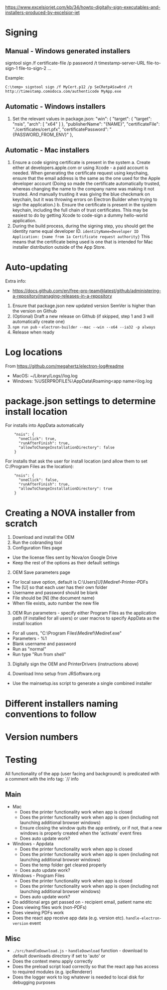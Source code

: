 https://www.excelsiorjet.com/kb/34/howto-digitally-sign-executables-and-installers-produced-by-excelsior-jet

# Signing

## Manual - Windows generated installers

signtool sign /f certificate-file
/p password
/t timestamp-server-URL
file-to-sign-1 file-to-sign-2 ...

Example:

    C:\temp> signtool sign /f MyCert.p12 /p SeCRetpASsw0rd /t http://timestamp.comodoca.com/authenticode MyApp.exe

## Automatic - Windows installers

1. Set the relevant values in package.json:
   "win": {
   "target": {
   "target": "nsis",
   "arch": [
   "x64"
   ]
   },
   "publisherName": "{NAME}",
   "certificateFile": "./certificates/cert.pfx",
   "certificatePassword": "{PASSWORD_FROM_ENV}"
   },

## Automatic - Mac installers

1. Ensure a code signing certificate is present in the system
   a. Create either at developers.apple.com or using Xcode - a paid account is needed. When generating the certificate request using keychaing, ensure that the email address is the same as the one used for the Apple developer account (Doing so made the certificate automatically trusted, whereas changing the name to the company name was making it not trusted. And manually trusting it was giving the blue checkmark on keychain, but it was throwing errors on Electron Builder when trying to sign the application.)
   b. Ensure the certificate is present in the system keychain, including the full chain of trust certificates. This may be easiest to do by getting Xcode to code-sign a dummy hello-world application.
2. During the build process, during the signing step, you should get the identity name equal developer ID. `identityName=Developer ID Application: {name from 1a Certificate request authority}` This means that the certificate being used is one that is intended for Mac installer distribution outside of the App Store.

# Auto-updating

Extra info:

- https://docs.github.com/en/free-pro-team@latest/github/administering-a-repository/managing-releases-in-a-repository

1. Ensure that package.json new updated version SemVer is higher than the version on Github
2. (Optional) Draft a new release on Github (if skipped, step 1 and 3 will automatically create one)
3. `npm run pub` - `electron-builder --mac --win --x64 --ia32 -p always`
4. Release when ready

# Log locations

From https://github.com/megahertz/electron-log#readme

- MacOS: ~/Library/Logs/<app name>/log.log
- Windows: %USERPROFILE%\AppData\Roaming\<app name>\log.log

# package.json settings to determine install location

For installs into AppData automatically

```
    "nsis": {
      "oneClick": true,
      "runAfterFinish": true,
      "allowToChangeInstallationDirectory": false
    }
```

For installs that ask the user for install location (and allow them to set C:/Program Files as the location):

```
    "nsis": {
      "oneClick": false,
      "runAfterFinish": true,
      "allowToChangeInstallationDirectory": true
    }
```

# Creating a NOVA installer from scratch

1. Download and install the OEM
2. Run the cobranding tool
3. Configuration files page

- Use the license files sent by Nova/on Google Drive
- Keep the rest of the options as their default settings

2. OEM Save parameters page

- For local save option, default is C:\Users\[U]\Mediref-Printer-PDFs
- The [U] so that each user has their own folder
- Username and password should be blank
- File should be [N] (the document name)
- When file exists, auto number the new file

3. OEM Run parameters - specify either Program Files as the application path (if installed for all users) or user macros to specify AppData as the install location

- For all users, "C:\Program Files\Mediref\Mediref.exe"
- Parameters - %1
- Blank username and password
- Run as "normal"
- Run type "Run from shell"

3. Digitally sign the OEM and PrinterDrivers (instructions above)

4. Download Inno setup from JRSoftware.org

- Use the mainsetup.iss script to generate a single combined installer

# Different installers naming conventions to follow

# Version numbers

# Testing

All functionality of the app (user facing and background) is predicated with a comment with the info tag: `// info

## Main

- Mac
  - Does the printer functionality work when app is closed
  - Does the printer functionality work when app is open (including not launching additional browser windows)
  - Ensure closing the window quits the app entirely, or if not, that a new windows is properly created when the 'activate' event fires
  - Does auto update work?
- Windows - Appdata
  - Does the printer functionality work when app is closed
  - Does the printer functionality work when app is open (including not launching additional browser windows)
  - Does the temp folder get cleared properly
  - Does auto update work?
- Windows - Program Files
  - Does the printer functionality work when app is closed
  - Does the printer functionality work when app is open (including not launching additional browser windows)
  - Does auto update work?
- Do additional args get passed on - recipient email, patient name etc
- Does viewing files work (non-PDFs)
- Does viewing PDFs work
- Does the react app receive app data (e.g. version etc). `handle-electron-version` event

## Misc

- `./src/handleDownload.js` - `handleDownload` function - download to default downloads directory if set to 'auto' or
- Does the context menu apply correctly
- Does the preload script load correctly so that the react app has access to required modules (e.g. ipcRenderer)
- Does the logger work to log whatever is needed to local disk for debugging purposes

